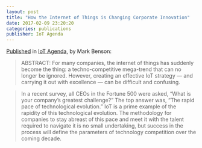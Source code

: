 ```yaml
---
layout: post
title: "How the Internet of Things is Changing Corporate Innovation"
date: 2017-02-09 23:20:20
categories: publications
publisher: IoT Agenda
---
```


[Published][ln1] in [IoT Agenda][ln2], by Mark Benson:

> ABSTRACT: For many companies, the internet of things has suddenly become the thing: a techno-competitive mega-trend that can no longer be ignored. However, creating an effective IoT strategy — and carrying it out with excellence — can be difficult and confusing.

> In a recent survey, all CEOs in the Fortune 500 were asked, “What is your company’s greatest challenge?” The top answer was, “The rapid pace of technological evolution.” IoT is a prime example of the rapidity of this technological evolution. The methodology for companies to stay abreast of this pace and meet it with the talent required to navigate it is no small undertaking, but success in the process will define the parameters of technology competition over the coming decade.

[ln1]: http://internetofthingsagenda.techtarget.com/blog/IoT-Agenda/How-the-internet-of-things-is-changing-corporate-innovation "How the internet of things is changing corporate innovation"
[ln2]: http://internetofthingsagenda.techtarget.com "IoT Agenda - Tech Target"

